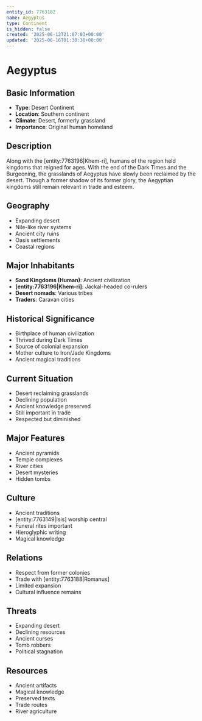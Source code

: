 ```yaml
---
entity_id: 7763182
name: Aegyptus
type: Continent
is_hidden: false
created: '2025-06-12T21:07:03+00:00'
updated: '2025-06-16T01:30:38+00:00'
---
```


# Aegyptus

## Basic Information

- **Type**: Desert Continent
- **Location**: Southern continent
- **Climate**: Desert, formerly grassland
- **Importance**: Original human homeland

## Description

Along with the [entity:7763196|Khem-ri], humans of the region held kingdoms that reigned for ages. With the end of the Dark Times and the Burgeoning, the grasslands of Aegyptus have slowly been reclaimed by the desert. Though a former shadow of its former glory, the Aegyptian kingdoms still remain relevant in trade and esteem.

## Geography

- Expanding desert
- Nile-like river systems
- Ancient city ruins
- Oasis settlements
- Coastal regions

## Major Inhabitants

- **Sand Kingdoms (Human)**: Ancient civilization
- **[entity:7763196|Khem-ri]**: Jackal-headed co-rulers
- **Desert nomads**: Various tribes
- **Traders**: Caravan cities

## Historical Significance

- Birthplace of human civilization
- Thrived during Dark Times
- Source of colonial expansion
- Mother culture to Iron/Jade Kingdoms
- Ancient magical traditions

## Current Situation

- Desert reclaiming grasslands
- Declining population
- Ancient knowledge preserved
- Still important in trade
- Respected but diminished

## Major Features

- Ancient pyramids
- Temple complexes
- River cities
- Desert mysteries
- Hidden tombs

## Culture

- Ancient traditions
- [entity:7763149|Isis] worship central
- Funeral rites important
- Hieroglyphic writing
- Magical knowledge

## Relations

- Respect from former colonies
- Trade with [entity:7763188|Romanus]
- Limited expansion
- Cultural influence remains

## Threats

- Expanding desert
- Declining resources
- Ancient curses
- Tomb robbers
- Political stagnation

## Resources

- Ancient artifacts
- Magical knowledge
- Preserved texts
- Trade routes
- River agriculture